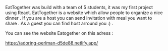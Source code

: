 
EatTogether was build with a team of 5 students, it was my first project using React.
EatTogether is a website which allow people to organize a nice dinner .
If you are a host you can send invitation with meal you want to share .
As a guest you can find host arround you :) .

You can see the website Eatogether on this adress : 

https://adoring-perlman-d5de88.netlify.app/

